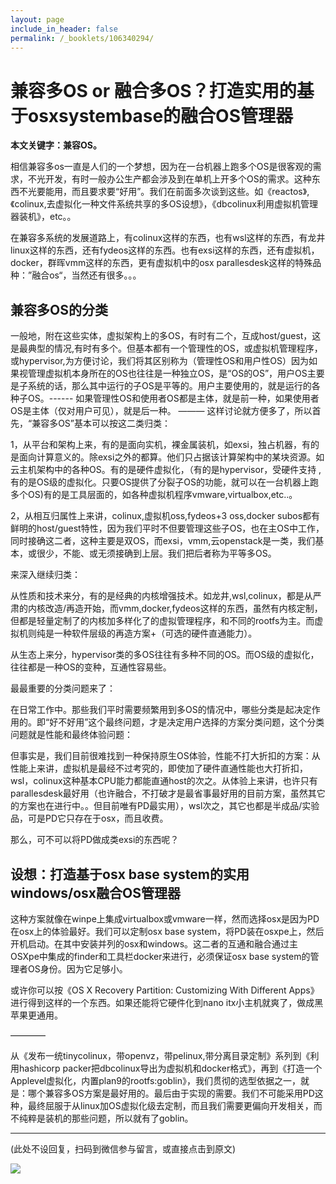 ```yaml
---
layout: page
include_in_header: false
permalink: /_booklets/106340294/
---
```

兼容多OS or 融合多OS？打造实用的基于osxsystembase的融合OS管理器
=====

__本文关键字：兼容OS。__

相信兼容多os一直是人们的一个梦想，因为在一台机器上跑多个OS是很客观的需求，不光开发，有时一般办公生产都会涉及到在单机上开多个OS的需求。这种东西不光要能用，而且要求要“好用”。我们在前面多次谈到这些。如《reactos》,《colinux,去虚拟化一种文件系统共享的多OS设想》，《dbcolinux利用虚拟机管理器装机》，etc。。

在兼容多系统的发展道路上，有colinux这样的东西，也有wsl这样的东西，有龙井linux这样的东西，还有fydeos这样的东西。也有exsi这样的东西，还有虚拟机，docker，群晖vmm这样的东西，更有虚拟机中的osx parallesdesk这样的特殊品种：”融合os“，当然还有很多。。。

兼容多OS的分类
-----

一般地，附在这些实体，虚拟架构上的多OS，有时有二个，互成host/guest，这是最典型的情况,有时有多个。但基本都有一个管理性的OS，或虚拟机管理程序，或hypervisor,为方便讨论，我们将其区别称为（管理性OS和用户性OS）因为如果视管理虚拟机本身所在的OS也往往是一种独立OS，是“OS的OS”，用户OS主要是子系统的话，那么其中运行的子OS是平等的。用户主要使用的，就是运行的各种子OS。------ 如果管理性OS和使用者OS都是主体，就是前一种，如果使用者OS是主体（仅对用户可见），就是后一种。 ——— 这样讨论就方便多了，所以首先，“兼容多OS”基本可以按这二类归类：

1，从平台和架构上来，有的是面向实机，裸金属装机，如exsi，独占机器，有的是面向计算意义的。除exsi之外的都算。他们只占据该计算架构中的某块资源。如云主机架构中的各种OS。有的是硬件虚拟化，（有的是hypervisor，受硬件支持 ,有的是OS级的虚拟化。只要OS提供了分裂子OS的功能，就可以在一台机器上跑多个OS)有的是工具层面的，如各种虚拟机程序vmware,virtualbox,etc..。

2，从相互归属性上来讲，colinux,虚拟机oss,fydeos+3 oss,docker subos都有鲜明的host/guest特性，因为我们平时不但要管理这些子OS，也在主OS中工作，同时接确这二者，这种主要是双OS，而exsi，vmm,云openstack是一类，我们基本，或很少，不能、或无须接确到上层。我们把后者称为平等多OS。

来深入继续归类：

从性质和技术来分，有的是经典的内核增强技术。如龙井,wsl,colinux，都是从严肃的内核改造/再造开始，而vmm,docker,fydeos这样的东西，虽然有内核定制，但都是轻量定制了的内核加多样化了的虚拟管理程序，和不同的rootfs为主。而虚拟机则纯是一种软件层级的再造方案+（可选的硬件直通能力）。

从生态上来分，hypervisor类的多OS往往有多种不同的OS。而OS级的虚拟化，往往都是一种OS的变种，互通性容易些。

最最重要的分类问题来了：

在日常工作中。那些我们平时需要频繁用到多OS的情况中，哪些分类是起决定作用的。即“好不好用”这个最终问题，才是决定用户选择的方案分类问题，这个分类问题就是性能和最终体验问题：

但事实是，我们目前很难找到一种保持原生OS体验，性能不打大折扣的方案：从性能上来讲，虚拟机是最经不过考究的，即使加了硬件直通性能也大打折扣，wsl，colinux这种基本CPU能力都能直通host的次之。从体验上来讲，也许只有parallesdesk最好用（也许融合，不打破才是最省事最好用的目前方案，虽然其它的方案也在进行中。。但目前唯有PD最实用），wsl次之，其它也都是半成品/实验品，可是PD它只存在于osx，而且收费。

那么，可不可以将PD做成类exsi的东西呢？

设想：打造基于osx base system的实用windows/osx融合OS管理器
-----

这种方案就像在winpe上集成virtualbox或vmware一样，然而选择osx是因为PD在osx上的体验最好。我们可以定制osx base system，将PD装在osxpe上，然后开机启动。在其中安装并列的osx和windows。这二者的互通和融合通过主OSXpe中集成的finder和工具栏docker来进行，必须保证osx base system的管理者OS身份。因为它足够小。

或许你可以按《OS X Recovery Partition: Customizing With Different Apps》进行得到这样的一个东西。如果还能将它硬件化到nano itx小主机就爽了，做成黑苹果更通用。

————

从《发布一统tinycolinux，带openvz，带pelinux,带分离目录定制》系列到《利用hashicorp packer把dbcolinux导出为虚拟机和docker格式》，再到《打造一个Applevel虚拟化，内置plan9的rootfs:goblin》，我们贯彻的选型依据之一，就是：哪个兼容多OS方案是最好用的。最后由于实现的需要。我们不可能采用PD这种，最终屈服于从linux加OS虚拟化级去定制，而且我们需要更偏向开发相关，而不纯粹是装机的那些问题，所以就有了goblin。


-----


(此处不设回复，扫码到微信参与留言，或直接点击到原文)

![](/p/106340294/qrcode.png)

<!-- Markdeep: -->
<meta charset="utf-8">
<link rel="stylesheet" href="../../res/aloha.css?">

<script src="../../res/markdeep.min.js" charset="utf-8"></script>



